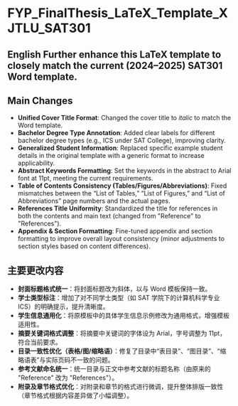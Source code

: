 # FYP\_FinalThesis\_LaTeX\_Template\_XJTLU\_SAT301

**English**
Further enhance this LaTeX template to closely match the current (2024–2025) SAT301 Word template.
--------------------------------------------------------------------------------------------------

## Main Changes

* **Unified Cover Title Format**: Changed the cover title to *italic* to match the Word template.
* **Bachelor Degree Type Annotation**: Added clear labels for different bachelor degree types (e.g., ICS under SAT College), improving clarity.
* **Generalized Student Information**: Replaced specific example student details in the original template with a generic format to increase applicability.
* **Abstract Keywords Formatting**: Set the keywords in the abstract to Arial font at 11pt, meeting the current requirements.
* **Table of Contents Consistency (Tables/Figures/Abbreviations)**: Fixed mismatches between the “List of Tables,” “List of Figures,” and “List of Abbreviations” page numbers and the actual pages.
* **References Title Uniformity**: Standardized the title for references in both the contents and main text (changed from "Reference" to "References").
* **Appendix & Section Formatting**: Fine-tuned appendix and section formatting to improve overall layout consistency (minor adjustments to section styles based on content differences).

## 主要更改内容

* **封面标题格式统一**：将封面标题改为斜体，以与 Word 模板保持一致。
* **学士类型标注**：增加了对不同学士类型（如 SAT 学院下的计算机科学专业 ICS）的明确提示，提升清晰度。
* **学生信息通用化**：将原模板中的具体学生信息示例修改为通用格式，增强模板适用性。
* **摘要关键词格式调整**：将摘要中关键词的字体设为 Arial，字号调整为 11pt，符合当前要求。
* **目录一致性优化（表格/图/缩略语）**：修复了目录中“表目录”、“图目录”、“缩略语表”与实际页码不一致的问题。
* **参考文献命名统一**：统一目录与正文中参考文献的标题名称（由原来的 "Reference" 改为 "References"）。
* **附录及章节格式优化**：对附录和章节的格式进行微调，提升整体排版一致性（章节格式根据内容差异做了小幅调整）。
